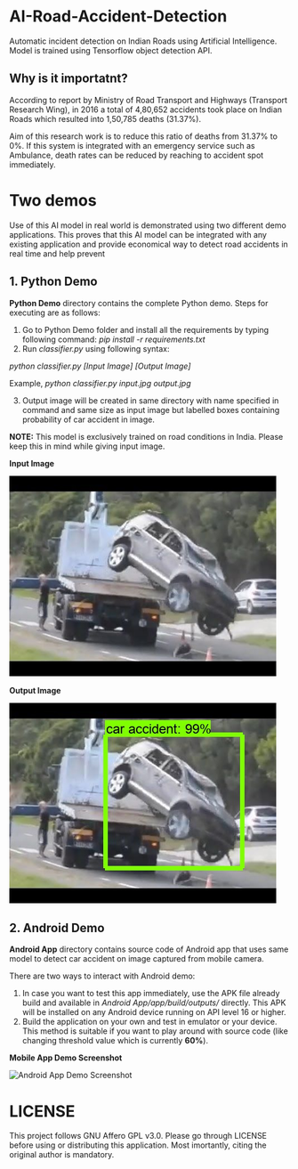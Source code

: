# AI-Road-Accident-Detection

Automatic incident detection on Indian Roads using Artificial Intelligence. Model is trained using Tensorflow object detection API.

## Why is it importatnt?

According to report by Ministry of Road Transport and Highways (Transport Research Wing), in 2016 a total of 4,80,652 accidents took place on Indian Roads which resulted into 1,50,785 deaths (31.37%).

Aim of this research work is to reduce this ratio of deaths from 31.37% to 0%. If this system is integrated with an emergency service such as Ambulance, death rates can be reduced by reaching to accident spot immediately.

# Two demos

Use of this AI model in real world is demonstrated using two different demo applications. This proves that this AI model can be integrated with any existing application and provide economical way to detect road accidents in real time and help prevent 

## 1. Python Demo

**Python Demo** directory contains the complete Python demo. Steps for executing are as follows:

1. Go to Python Demo folder and install all the requirements by typing following command:
*pip install -r requirements.txt*
2. Run *classifier.py* using following syntax:

*python classifier.py [Input Image] [Output Image]*

Example, *python classifier.py input.jpg output.jpg*

3. Output image will be created in same directory with name specified in command and same size as input image but labelled boxes containing probability of car accident in image.

**NOTE:** This model is exclusively trained on road conditions in India. Please keep this in mind while giving input image.

**Input Image**

![Input Image](input.jpg?raw=true "Input Image")

**Output Image**

![Output Image](output.jpg?raw=true "Output Image")

## 2. Android Demo

**Android App** directory contains source code of Android app that uses same model to detect car accident on image captured from mobile camera.

There are two ways to interact with Android demo:

1. In case you want to test this app immediately, use the APK file already build and available in *Android App/app/build/outputs/* directly. This APK will be installed on any Android device running on API level 16 or higher.
2. Build the application on your own and test in emulator or your device. This method is suitable if you want to play around with source code (like changing threshold value which is currently **60%**).

**Mobile App Demo Screenshot**

![Android App Demo Screenshot](C:\Users\KURO\Desktop\Accident-Detection-on-Indian-Roads-master?raw=true "Android App Demo Screenshot")

# LICENSE

This project follows GNU Affero GPL v3.0. Please go through LICENSE before using or distributing this application. Most imortantly, citing the original author is mandatory.